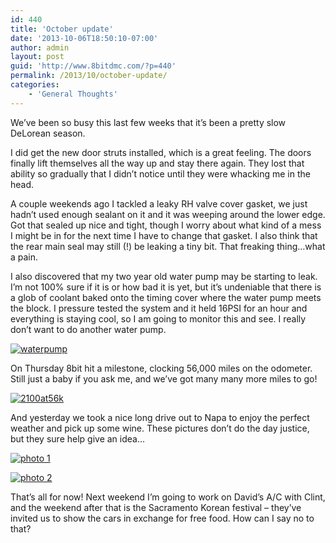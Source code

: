 ```yaml
---
id: 440
title: 'October update'
date: '2013-10-06T18:50:10-07:00'
author: admin
layout: post
guid: 'http://www.8bitdmc.com/?p=440'
permalink: /2013/10/october-update/
categories:
    - 'General Thoughts'
---
```


We’ve been so busy this last few weeks that it’s been a pretty slow DeLorean season.

I did get the new door struts installed, which is a great feeling. The doors finally lift themselves all the way up and stay there again. They lost that ability so gradually that I didn’t notice until they were whacking me in the head.

A couple weekends ago I tackled a leaky RH valve cover gasket, we just hadn’t used enough sealant on it and it was weeping around the lower edge. Got that sealed up nice and tight, though I worry about what kind of a mess I might be in for the next time I have to change that gasket. I also think that the rear main seal may still (!) be leaking a tiny bit. That freaking thing…what a pain.

I also discovered that my two year old water pump may be starting to leak. I’m not 100% sure if it is or how bad it is yet, but it’s undeniable that there is a glob of coolant baked onto the timing cover where the water pump meets the block. I pressure tested the system and it held 16PSI for an hour and everything is staying cool, so I am going to monitor this and see. I really don’t want to do another water pump.

[![waterpump](../../../assets/images2013/10/waterpump-300x225.jpg)](../../../assets/images2013/10/waterpump.jpg)

On Thursday 8bit hit a milestone, clocking 56,000 miles on the odometer. Still just a baby if you ask me, and we’ve got many many more miles to go!

[![2100at56k](../../../assets/images2013/10/2100at56k-300x225.jpg)](../../../assets/images2013/10/2100at56k.jpg)

And yesterday we took a nice long drive out to Napa to enjoy the perfect weather and pick up some wine. These pictures don’t do the day justice, but they sure help give an idea…

[![photo 1](../../../assets/images2013/10/photo-1-300x225.jpg)](../../../assets/images2013/10/photo-1.jpg)

[![photo 2](../../../assets/images2013/10/photo-2-300x225.jpg)](../../../assets/images2013/10/photo-2.jpg)

That’s all for now! Next weekend I’m going to work on David’s A/C with Clint, and the weekend after that is the Sacramento Korean festival – they’ve invited us to show the cars in exchange for free food. How can I say no to that?